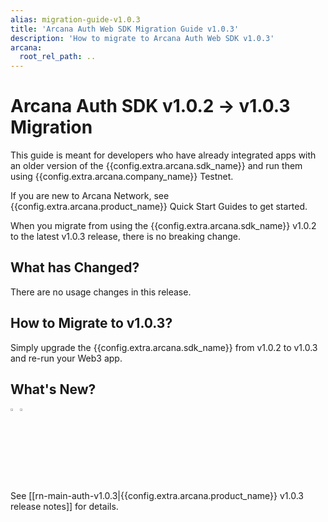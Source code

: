 ```yaml
---
alias: migration-guide-v1.0.3
title: 'Arcana Auth Web SDK Migration Guide v1.0.3'
description: 'How to migrate to Arcana Auth Web SDK v1.0.3'
arcana:
  root_rel_path: ..
---
```


# Arcana Auth SDK v1.0.2 -> v1.0.3 Migration

This guide is meant for developers who have already integrated apps with an older version of the {{config.extra.arcana.sdk_name}} and run them using {{config.extra.arcana.company_name}} Testnet. 

If you are new to Arcana Network, see {{config.extra.arcana.product_name}} Quick Start Guides to get started.

When you migrate from using the {{config.extra.arcana.sdk_name}} v1.0.2 to the latest v1.0.3 release, there is no breaking change.  

## What has Changed?

There are no usage changes in this release.

## How to Migrate to v1.0.3?

Simply upgrade the {{config.extra.arcana.sdk_name}} from v1.0.2 to v1.0.3 and re-run your Web3 app.

## What's New?

<img src="{{config.extra.arcana.img_dir}}/icon_new_light.{{config.extra.arcana.img_png}}#only-light" alt="New icon" width="3%" /><img src="{{config.extra.arcana.img_dir}}/icon_new_dark.{{config.extra.arcana.img_png}}#only-dark" alt="New icon" width="3%" />

See [[rn-main-auth-v1.0.3|{{config.extra.arcana.product_name}} v1.0.3 release notes]] for details.
